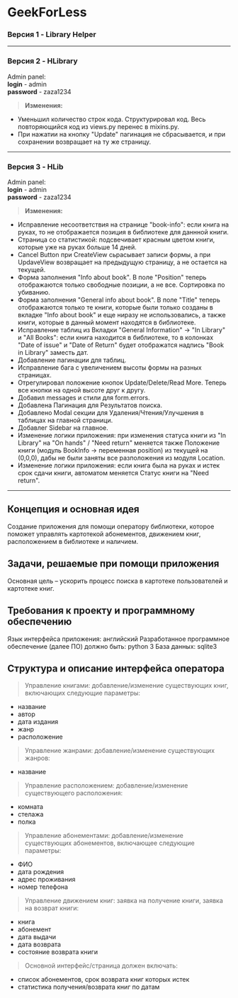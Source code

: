 ﻿# GeekForLess

### Версия 1 - Library Helper        
---
### Версия 2 - HLibrary    
Admin panel:    
    **login** - admin    
    **password** - zaza1234    
> **Изменения:**
- Уменьшил количество строк кода. Структурировал код. Весь повторяющийся код из views.py перенес в mixins.py.
- При нажатии на кнопку "Update" пагинация не сбрасывается, и при сохранении возвращает на ту же страницу.
---
### Версия 3 - HLib    
Admin panel:    
    **login** - admin    
    **password** - zaza1234    
> **Изменения:**
- Исправление несоответствия на странице "book-info": если книга на руках, то не отображается позиция в библиотеке для даннной книги.
- Страница со статистикой: подсвечивает красным цветом книги, которые уже на руках больше 14 дней.
- Cancel Button при  CreateView сьрасывает записи формы, а при UpdaveView возвращает на предыдущую страницу, а не остается на текущей. 
- Форма заполнения "Info about book". В поле "Position" теперь отображаются только свободные позиции, а не все. Сортировка по убиванию.
- Форма заполнения "General info about book". В поле "Title" теперь отображаются только те книги, которые были только созданы в вкладке "Info about book" и еще ниразу не использовались, а также книги, которые в данный момент находятся в библиотеке.
- Исправление таблиц из Вкладки "General Information" -> "In Library" и "All Books": если книга находится в библиотеке, то в колонках "Date of issue" и "Date of Return" будет отображатся надпись "Book in Library" заместь дат. 
- Добавление пагинации для таблиц.
- Исправление бага с увеличением высоты формы на разных страницах.
- Отрегулировал положение кнопок Update/Delete/Read More. Теперь все кнопки на одной высоте друг к другу.
- Добавил messages и стили для form.errors.
- Добавлена Пагинация для Результатов поиска.
- Добавлено Modal секции для Удаления/Чтения/Улучшения в таблицах на главной страници.
- Добавлег Sidebar на главное.
- Изменение логики приложения: при изменения статуса книги из "In Library" на "On hands" / "Need return" меняется также Положение книги (модуль BookInfo -> переменная position) из текущей на (0,0,0), дабы не были заняты все разположения из модуля Location.
- Изменение логики приложения: если книга была на руках и истек срок сдачи книги, автоматом меняется Статус книги на "Need return".
 

---    
## Концепция и основная идея
Создание приложения для помощи оператору библиотеки, которое поможет управлять картотекой абонементов, движением книг, расположением в библиотеке и наличием.

## Задачи, решаемые при помощи приложения 
Основная цель – ускорить процесс поиска в картотеке пользователей и картотеке книг.

## Требования к проекту и программному обеспечению
Язык интерфейса приложения: английский
Разработанное программное обеспечение (далее ПО) должно быть: python 3
База данных: sqlite3

## Структура и описание интерфейса оператора
> Управление книгами: добавление/изменение существующих книг, включающих следующие параметры: 
- название
- автор
- дата издания
- жанр
- расположение
 
> Управление жанрами: добавление/изменение существующих жанров:
- название

> Управление расположением: добавление/изменение существующего расположения:
- комната
- стелажа
- полка

> Управление абонементами: добавление/изменение существующих абонементов, включающее следующие параметры: 
- ФИО
- дата рождения
- адрес проживания
- номер телефона

> Управление движением книг: заявка на получение книги, заявка на возврат книги:
- книга
- абонемент
- дата выдачи
- дата возврата
- состояние возврата книги

> Основной интерфейс/страница должен включать:
- список абонементов, срок возврата книг которых истек
- статистика получения/возврата книг по датам

